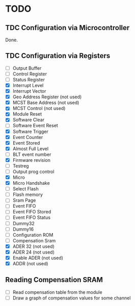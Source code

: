 # TODO

## TDC Configuration via Microcontroller
Done.

## TDC Configuration via Registers

- [ ] Output Buffer
- [ ] Control Register
- [ ] Status Register
- [x] Interrupt Level
- [x] Interrupt Vector
- [x] Geo Address Register (not used)
- [x] MCST Base Address (not used)
- [x] MCST Control (not used)
- [x] Module Reset
- [x] Software Clear
- [ ] Software Event Reset
- [x] Software Trigger
- [x] Event Counter
- [x] Event Stored
- [x] Almost Full Level
- [ ] BLT event number
- [x] Firmware revision
- [ ] Testreg
- [ ] Output prog control
- [x] Micro
- [x] Micro Handshake
- [ ] Select Flash
- [ ] Flash memory
- [ ] Sram Page
- [ ] Event FIFO
- [ ] Event FIFO Stored
- [ ] Event FIFO Status
- [ ] Dummy32
- [ ] Dummy16
- [ ] Configuration ROM
- [ ] Compensation Sram
- [x] ADER 32 (not used)
- [x] ADER 24 (not used)
- [x] Enable ADER (not used)
- [x] ADDR (not used)

## Reading Compensation SRAM
- [ ] Read compensation table from the module
- [ ] Draw a graph of compensation values for some channel 
